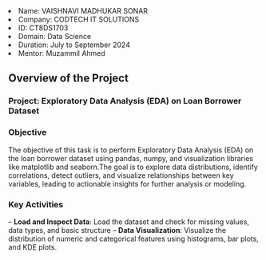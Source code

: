<li> Name: VAISHNAVI MADHUKAR SONAR </li>
<li> Company: CODTECH IT SOLUTIONS</li>
<li> ID: CT8DS1703</li>
<li> Domain: Data Science</li>
<li> Duration: July to September 2024</li>
<li> Mentor: Muzammil Ahmed</li>


## Overview of the Project

### Project:  Exploratory Data Analysis (EDA) on Loan Borrower Dataset

### Objective
The objective of this task is to perform Exploratory Data Analysis (EDA) on the loan borrower dataset using pandas, numpy, and visualization libraries like matplotlib and seaborn.The goal is to explore data distributions, identify correlations, detect outliers, and visualize relationships between key variables, leading to actionable insights for further analysis or modeling.

### Key Activities
–  **Load and Inspect Data**: Load the dataset and check for missing values, data types, and basic structure
–  **Data Visualization**: Visualize the distribution of numeric and categorical features using histograms, bar plots, and KDE plots.
